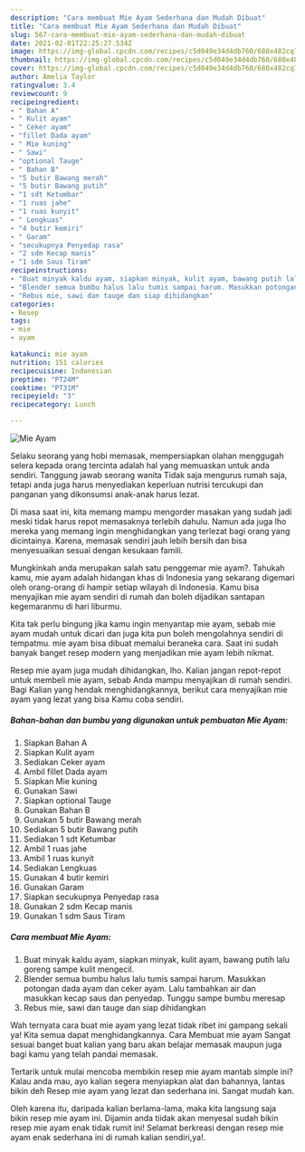 ```yaml
---
description: "Cara membuat Mie Ayam Sederhana dan Mudah Dibuat"
title: "Cara membuat Mie Ayam Sederhana dan Mudah Dibuat"
slug: 567-cara-membuat-mie-ayam-sederhana-dan-mudah-dibuat
date: 2021-02-01T22:25:27.534Z
image: https://img-global.cpcdn.com/recipes/c5d049e34d4db760/680x482cq70/mie-ayam-foto-resep-utama.jpg
thumbnail: https://img-global.cpcdn.com/recipes/c5d049e34d4db760/680x482cq70/mie-ayam-foto-resep-utama.jpg
cover: https://img-global.cpcdn.com/recipes/c5d049e34d4db760/680x482cq70/mie-ayam-foto-resep-utama.jpg
author: Amelia Taylor
ratingvalue: 3.4
reviewcount: 9
recipeingredient:
- " Bahan A"
- " Kulit ayam"
- " Ceker ayam"
- "fillet Dada ayam"
- " Mie kuning"
- " Sawi"
- "optional Tauge"
- " Bahan B"
- "5 butir Bawang merah"
- "5 butir Bawang putih"
- "1 sdt Ketumbar"
- "1 ruas jahe"
- "1 ruas kunyit"
- " Lengkuas"
- "4 butir kemiri"
- " Garam"
- "secukupnya Penyedap rasa"
- "2 sdm Kecap manis"
- "1 sdm Saus Tiram"
recipeinstructions:
- "Buat minyak kaldu ayam, siapkan minyak, kulit ayam, bawang putih lalu goreng sampe kulit mengecil."
- "Blender semua bumbu halus lalu tumis sampai harum. Masukkan potongan dada ayam dan ceker ayam. Lalu tambahkan air dan masukkan kecap saus dan penyedap. Tunggu sampe bumbu meresap"
- "Rebus mie, sawi dan tauge dan siap dihidangkan"
categories:
- Resep
tags:
- mie
- ayam

katakunci: mie ayam 
nutrition: 151 calories
recipecuisine: Indonesian
preptime: "PT24M"
cooktime: "PT31M"
recipeyield: "3"
recipecategory: Lunch

---
```



![Mie Ayam](https://img-global.cpcdn.com/recipes/c5d049e34d4db760/680x482cq70/mie-ayam-foto-resep-utama.jpg)

Selaku seorang yang hobi memasak, mempersiapkan olahan menggugah selera kepada orang tercinta adalah hal yang memuaskan untuk anda sendiri. Tanggung jawab seorang  wanita Tidak saja mengurus rumah saja, tetapi anda juga harus menyediakan keperluan nutrisi tercukupi dan panganan yang dikonsumsi anak-anak harus lezat.

Di masa  saat ini, kita memang mampu mengorder masakan yang sudah jadi meski tidak harus repot memasaknya terlebih dahulu. Namun ada juga lho mereka yang memang ingin menghidangkan yang terlezat bagi orang yang dicintainya. Karena, memasak sendiri jauh lebih bersih dan bisa menyesuaikan sesuai dengan kesukaan famili. 



Mungkinkah anda merupakan salah satu penggemar mie ayam?. Tahukah kamu, mie ayam adalah hidangan khas di Indonesia yang sekarang digemari oleh orang-orang di hampir setiap wilayah di Indonesia. Kamu bisa menyajikan mie ayam sendiri di rumah dan boleh dijadikan santapan kegemaranmu di hari liburmu.

Kita tak perlu bingung jika kamu ingin menyantap mie ayam, sebab mie ayam mudah untuk dicari dan juga kita pun boleh mengolahnya sendiri di tempatmu. mie ayam bisa dibuat memalui beraneka cara. Saat ini sudah banyak banget resep modern yang menjadikan mie ayam lebih nikmat.

Resep mie ayam juga mudah dihidangkan, lho. Kalian jangan repot-repot untuk membeli mie ayam, sebab Anda mampu menyajikan di rumah sendiri. Bagi Kalian yang hendak menghidangkannya, berikut cara menyajikan mie ayam yang lezat yang bisa Kamu coba sendiri.

<!--inarticleads1-->

##### Bahan-bahan dan bumbu yang digunakan untuk pembuatan Mie Ayam:

1. Siapkan  Bahan A
1. Siapkan  Kulit ayam
1. Sediakan  Ceker ayam
1. Ambil fillet Dada ayam
1. Siapkan  Mie kuning
1. Gunakan  Sawi
1. Siapkan optional Tauge
1. Gunakan  Bahan B
1. Gunakan 5 butir Bawang merah
1. Sediakan 5 butir Bawang putih
1. Sediakan 1 sdt Ketumbar
1. Ambil 1 ruas jahe
1. Ambil 1 ruas kunyit
1. Sediakan  Lengkuas
1. Gunakan 4 butir kemiri
1. Gunakan  Garam
1. Siapkan secukupnya Penyedap rasa
1. Gunakan 2 sdm Kecap manis
1. Gunakan 1 sdm Saus Tiram




<!--inarticleads2-->

##### Cara membuat Mie Ayam:

1. Buat minyak kaldu ayam, siapkan minyak, kulit ayam, bawang putih lalu goreng sampe kulit mengecil.
1. Blender semua bumbu halus lalu tumis sampai harum. Masukkan potongan dada ayam dan ceker ayam. Lalu tambahkan air dan masukkan kecap saus dan penyedap. Tunggu sampe bumbu meresap
1. Rebus mie, sawi dan tauge dan siap dihidangkan




Wah ternyata cara buat mie ayam yang lezat tidak ribet ini gampang sekali ya! Kita semua dapat menghidangkannya. Cara Membuat mie ayam Sangat sesuai banget buat kalian yang baru akan belajar memasak maupun juga bagi kamu yang telah pandai memasak.

Tertarik untuk mulai mencoba membikin resep mie ayam mantab simple ini? Kalau anda mau, ayo kalian segera menyiapkan alat dan bahannya, lantas bikin deh Resep mie ayam yang lezat dan sederhana ini. Sangat mudah kan. 

Oleh karena itu, daripada kalian berlama-lama, maka kita langsung saja bikin resep mie ayam ini. Dijamin anda tiidak akan menyesal sudah bikin resep mie ayam enak tidak rumit ini! Selamat berkreasi dengan resep mie ayam enak sederhana ini di rumah kalian sendiri,ya!.

